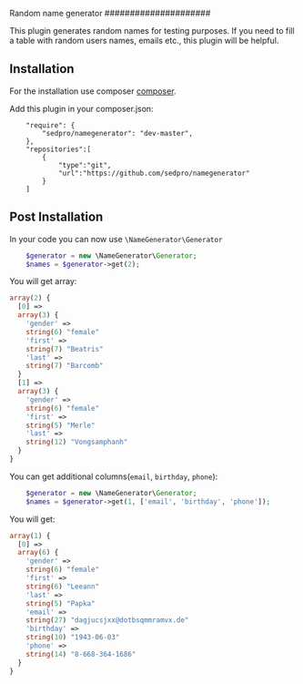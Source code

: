 Random name generator
#####################

This plugin generates random names for testing purposes. If you need to fill a table with random users names, emails etc., this plugin will be helpful.

Installation
------------
For the installation use composer [composer](http://getcomposer.org "composer - package manager").

Add this plugin in your composer.json:
```
    "require": {
        "sedpro/namegenerator": "dev-master",
    },
    "repositories":[
        {
            "type":"git",
            "url":"https://github.com/sedpro/namegenerator"
        }
    ]
```

Post Installation
------------
In your code you can now use `\NameGenerator\Generator`
```php
    $generator = new \NameGenerator\Generator;
    $names = $generator->get(2);
```
You will get array:
```php
array(2) {
  [0] =>
  array(3) {
    'gender' =>
    string(6) "female"
    'first' =>
    string(7) "Beatris"
    'last' =>
    string(7) "Barcomb"
  }
  [1] =>
  array(3) {
    'gender' =>
    string(6) "female"
    'first' =>
    string(5) "Merle"
    'last' =>
    string(12) "Vongsamphanh"
  }
}
```

You can get additional columns(`email`, `birthday`, `phone`):
```php
    $generator = new \NameGenerator\Generator;
    $names = $generator->get(1, ['email', 'birthday', 'phone']);
```
You will get:
```php
array(1) {
  [0] =>
  array(6) {
    'gender' =>
    string(6) "female"
    'first' =>
    string(6) "Leeann"
    'last' =>
    string(5) "Papka"
    'email' =>
    string(27) "dagjucsjxx@dotbsqmmramvx.de"
    'birthday' =>
    string(10) "1943-06-03"
    'phone' =>
    string(14) "8-668-364-1686"
  }
}
```
